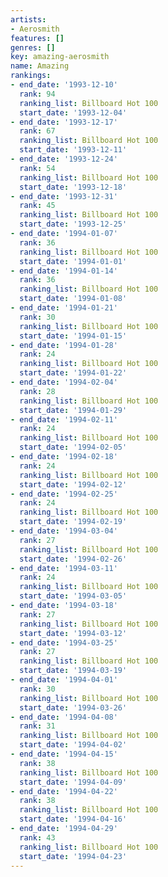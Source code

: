 ```yaml
---
artists:
- Aerosmith
features: []
genres: []
key: amazing-aerosmith
name: Amazing
rankings:
- end_date: '1993-12-10'
  rank: 94
  ranking_list: Billboard Hot 100
  start_date: '1993-12-04'
- end_date: '1993-12-17'
  rank: 67
  ranking_list: Billboard Hot 100
  start_date: '1993-12-11'
- end_date: '1993-12-24'
  rank: 54
  ranking_list: Billboard Hot 100
  start_date: '1993-12-18'
- end_date: '1993-12-31'
  rank: 45
  ranking_list: Billboard Hot 100
  start_date: '1993-12-25'
- end_date: '1994-01-07'
  rank: 36
  ranking_list: Billboard Hot 100
  start_date: '1994-01-01'
- end_date: '1994-01-14'
  rank: 36
  ranking_list: Billboard Hot 100
  start_date: '1994-01-08'
- end_date: '1994-01-21'
  rank: 30
  ranking_list: Billboard Hot 100
  start_date: '1994-01-15'
- end_date: '1994-01-28'
  rank: 24
  ranking_list: Billboard Hot 100
  start_date: '1994-01-22'
- end_date: '1994-02-04'
  rank: 28
  ranking_list: Billboard Hot 100
  start_date: '1994-01-29'
- end_date: '1994-02-11'
  rank: 24
  ranking_list: Billboard Hot 100
  start_date: '1994-02-05'
- end_date: '1994-02-18'
  rank: 24
  ranking_list: Billboard Hot 100
  start_date: '1994-02-12'
- end_date: '1994-02-25'
  rank: 24
  ranking_list: Billboard Hot 100
  start_date: '1994-02-19'
- end_date: '1994-03-04'
  rank: 27
  ranking_list: Billboard Hot 100
  start_date: '1994-02-26'
- end_date: '1994-03-11'
  rank: 24
  ranking_list: Billboard Hot 100
  start_date: '1994-03-05'
- end_date: '1994-03-18'
  rank: 27
  ranking_list: Billboard Hot 100
  start_date: '1994-03-12'
- end_date: '1994-03-25'
  rank: 27
  ranking_list: Billboard Hot 100
  start_date: '1994-03-19'
- end_date: '1994-04-01'
  rank: 30
  ranking_list: Billboard Hot 100
  start_date: '1994-03-26'
- end_date: '1994-04-08'
  rank: 31
  ranking_list: Billboard Hot 100
  start_date: '1994-04-02'
- end_date: '1994-04-15'
  rank: 38
  ranking_list: Billboard Hot 100
  start_date: '1994-04-09'
- end_date: '1994-04-22'
  rank: 38
  ranking_list: Billboard Hot 100
  start_date: '1994-04-16'
- end_date: '1994-04-29'
  rank: 43
  ranking_list: Billboard Hot 100
  start_date: '1994-04-23'
---
```


